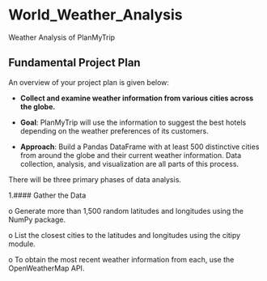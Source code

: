# World_Weather_Analysis
Weather Analysis of PlanMyTrip

## Fundamental Project Plan
An overview of your project plan is given below:
- **Collect and examine weather information from various cities across the globe.**

- **Goal**: PlanMyTrip will use the information to suggest the best hotels depending on the weather preferences of its customers.

- **Approach**: Build a Pandas DataFrame with at least 500 distinctive cities from around the globe and their current weather information. Data collection, analysis, and visualization are all parts of this process.

There will be three primary phases of data analysis.

1.#### Gather the Data

o Generate more than 1,500 random latitudes and longitudes using the NumPy package.

o List the closest cities to the latitudes and longitudes using the citipy module.

o To obtain the most recent weather information from each, use the OpenWeatherMap API.
